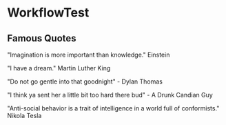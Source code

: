 # WorkflowTest

## Famous Quotes

"Imagination is more important than knowledge." Einstein

"I have a dream." Martin Luther King

"Do not go gentle into that goodnight" - Dylan Thomas

"I think ya sent her a little bit too hard there bud" - A Drunk Candian Guy

"Anti-social behavior is a trait of intelligence in a world full of conformists." Nikola Tesla